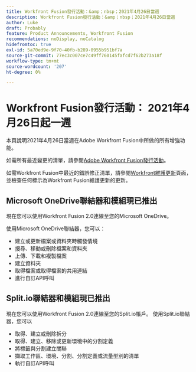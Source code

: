 ```yaml
---
title: Workfront Fusion發行活動：&amp；nbsp；2021年4月26日當週
description: Workfront Fusion發行活動：&amp；nbsp；2021年4月26日當週
author: Luke
draft: Probably
feature: Product Announcements, Workfront Fusion
recommendations: noDisplay, noCatalog
hidefromtoc: true
exl-id: 5a70ed9e-9f70-40fb-b289-0955b951bf7a
source-git-commit: 77ec3c007ce7c49ff760145fafcd7f62b273a18f
workflow-type: tm+mt
source-wordcount: '207'
ht-degree: 0%

---
```


# Workfront Fusion發行活動： 2021年4月26日起一週

本頁說明2021年4月26日當週在Adobe Workfront Fusion中所做的所有增強功能。

如需所有最近變更的清單，請參閱[Adobe Workfront Fusion發行活動](/help/workfront-fusion/fusion-product-releases/fusion-release-activity.md)。

如需Workfront Fusion中最近的錯誤修正清單，請參閱[Workfront維護更新](https://experienceleague.adobe.com/docs/workfront-known-issues/releases/current-updates.html)頁面，並檢查任何標示為Workfront Fusion維護更新的更新。

## Microsoft OneDrive聯結器和模組現已推出

現在您可以使用Workfront Fusion 2.0連線至您的Microsoft OneDrive。

使用Microsoft OneDrive聯結器，您可以：

* 建立或更新檔案或資料夾時觸發情境
* 搜尋、移動或刪除檔案和資料夾
* 上傳、下載和複製檔案
* 建立資料夾
* 取得檔案或取得檔案的共用連結
* 進行自訂API呼叫


## Split.io聯結器和模組現已推出

現在您可以使用Workfront Fusion 2.0連線至您的Split.io帳戶。 使用Split.io聯結器，您可以

* 取得、建立或刪除拆分
* 取得、建立、移除或更新環境中的分割定義
* 將標籤與分割建立關聯
* 擷取工作區、環境、分割、分割定義或流量型別的清單
* 執行自訂API呼叫
